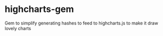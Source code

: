highcharts-gem
==============

Gem to simplify generating hashes to feed to highcharts.js to make it draw lovely charts